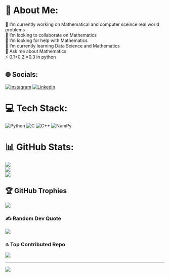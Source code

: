# 💫 About Me:
🔭 I’m currently working on Mathematical and computer sceince real world problems<br>👯 I’m looking to collaborate on Mathematics<br>🤝 I’m looking for help with Mathematics<br>🌱 I’m currently learning Data Science and Mathematics<br>💬 Ask me about Mathematics<br>⚡ 0.1+0.2!=0.3 in python


## 🌐 Socials:
[![Instagram](https://img.shields.io/badge/Instagram-%23E4405F.svg?logo=Instagram&logoColor=white)](https://instagram.com/mkshah04) [![LinkedIn](https://img.shields.io/badge/LinkedIn-%230077B5.svg?logo=linkedin&logoColor=white)](https://linkedin.com/in/https://www.linkedin.com/in/maharshee-k-shah-6b083926b) 

# 💻 Tech Stack:
![Python](https://img.shields.io/badge/python-3670A0?style=for-the-badge&logo=python&logoColor=ffdd54) ![C](https://img.shields.io/badge/c-%2300599C.svg?style=for-the-badge&logo=c&logoColor=white) ![C++](https://img.shields.io/badge/c++-%2300599C.svg?style=for-the-badge&logo=c%2B%2B&logoColor=white) ![NumPy](https://img.shields.io/badge/numpy-%23013243.svg?style=for-the-badge&logo=numpy&logoColor=white)
# 📊 GitHub Stats:
![](https://github-readme-stats.vercel.app/api?username=MAHARSHEE-SHAH&theme=dark&hide_border=true&include_all_commits=true&count_private=false)<br/>
![](https://github-readme-streak-stats.herokuapp.com/?user=MAHARSHEE-SHAH&theme=dark&hide_border=true)<br/>
![](https://github-readme-stats.vercel.app/api/top-langs/?username=MAHARSHEE-SHAH&theme=dark&hide_border=true&include_all_commits=true&count_private=false&layout=compact)

## 🏆 GitHub Trophies
![](https://github-profile-trophy.vercel.app/?username=MAHARSHEE-SHAH&theme=radical&no-frame=false&no-bg=true&margin-w=4)

### ✍️ Random Dev Quote
![](https://quotes-github-readme.vercel.app/api?type=horizontal&theme=radical)

### 🔝 Top Contributed Repo
![](https://github-contributor-stats.vercel.app/api?username=MAHARSHEE-SHAH&limit=5&theme=dark&combine_all_yearly_contributions=true)

---
[![](https://visitcount.itsvg.in/api?id=MAHARSHEE-SHAH&icon=0&color=0)](https://visitcount.itsvg.in)

<!-- Proudly created with GPRM ( https://gprm.itsvg.in ) -->
